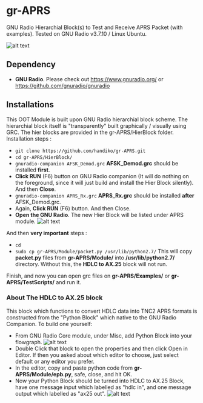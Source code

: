 # gr-APRS
GNU Radio Hierarchial Block(s) to Test and Receive APRS Packet (with examples). Tested on GNU Radio v3.7.10 / Linux Ubuntu.

![alt text](https://github.com/handiko/gr-APRS/blob/master/Pic/gnuradio_logo.svg)

## Dependency
* **GNU Radio**. Please check out https://www.gnuradio.org/ or https://github.com/gnuradio/gnuradio

## Installations
This OOT Module is built upon GNU Radio hierarchial block scheme. The hierarchial block itself is "transparently" built graphically / visually using GRC. The hier blocks are provided in the gr-APRS/HierBlock folder.
Installation steps :
* `git clone https://github.com/handiko/gr-APRS.git`
* `cd gr-APRS/HierBlock/`
* `gnuradio-companion AFSK_Demod.grc` **AFSK_Demod.grc** should be installed **first**.
* **Click RUN** (F6) button on GNU Radio companion (It will do nothing on the foreground, since it will just build and install the Hier Block silently). And then **Close**.
* `gnuradio-companion APRS_Rx.grc` **APRS_Rx.grc** should be installed **after** AFSK_Demod.grc.
* Again, **Click RUN** (F6) button. And then Close.
* **Open the GNU Radio**. The new Hier Block will be listed under APRS module.
![alt text](https://github.com/handiko/gr-APRS/blob/master/Pic/successful_installation.png)

And then **very important** steps :
* `cd`
* `sudo cp gr-APRS/Module/packet.py /usr/lib/python2.7/` This will copy **packet.py** files from **gr-APRS/Module/** into **/usr/lib/python2.7/** directory. Without this, the **HDLC to AX.25** block will not run.

Finish, and now you can open grc files on **gr-APRS/Examples/** or **gr-APRS/TestScripts/** and run it.

### About The HDLC to AX.25 block
This block which functions to convert HDLC data into TNC2 APRS formats is constructed from the "Python Block" which native to the GNU Radio Companion. To build one yourself:
* From GNU Radio Core module, under Misc, add Python Block into your flowgraph.
![alt text](https://github.com/handiko/gr-APRS/blob/master/Pic/Embedded_Python_Block.png)
* Double Click that block to open the properties and then click Open in Editor. If then you asked about which editor to choose, just select default or any editor you prefer.
* In the editor, copy and paste python code from **gr-APRS/Module/epb.py**, safe, close, and hit OK.
* Now your Python Block should be turned into HDLC to AX.25 Block, have one message input which labelled as "hdlc in", and one message output which labelled as "ax25 out".
![alt text](https://github.com/handiko/gr-APRS/blob/master/Pic/HDLC_to_AX25.png)
